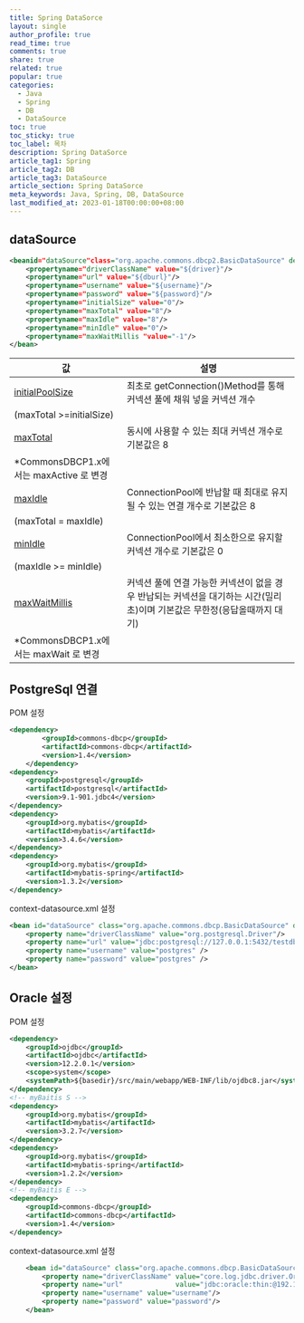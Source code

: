 ```yaml
---
title: Spring DataSorce
layout: single
author_profile: true
read_time: true
comments: true
share: true
related: true
popular: true
categories:
  - Java
  - Spring
  - DB
  - DataSource
toc: true
toc_sticky: true
toc_label: 목차
description: Spring DataSorce
article_tag1: Spring
article_tag2: DB
article_tag3: DataSource
article_section: Spring DataSorce
meta_keywords: Java, Spring, DB, DataSource
last_modified_at: 2023-01-18T00:00:00+08:00
---
```


## dataSource

```xml
<beanid="dataSource"class="org.apache.commons.dbcp2.BasicDataSource" destroy-method="close">
    <propertyname="driverClassName" value="${driver}"/>
    <propertyname="url" value="${dburl}"/>
    <propertyname="username" value="${username}"/>
    <propertyname="password" value="${password}"/>
    <propertyname="initialSize" value="0"/>
    <propertyname="maxTotal" value="8"/>
    <propertyname="maxIdle" value="8"/>
    <propertyname="minIdle" value="0"/>
    <propertyname="maxWaitMillis "value="-1"/>
</bean>
```

| 값          | 설명                                                         |
| --------  | ------------------------------------------------------------ |
| [initialPoolSize](#)    | 최초로 getConnection()Method를 통해 커넥션 풀에 채워 넣을 커넥션 개수
(maxTotal >=initialSize) |
| [maxTotal](#)    | 동시에 사용할 수 있는 최대 커넥션 개수로 기본값은 8
*CommonsDBCP1.x에서는 maxActive 로 변경 |
| [maxIdle](#)    | ConnectionPool에 반납할 때 최대로 유지될 수 있는 연결 개수로 기본값은 8
(maxTotal = maxIdle) |
| [minIdle](#) | ConnectionPool에서 최소한으로 유지할 커넥션 개수로 기본값은 0
(maxIdle >= minIdle) |
| [maxWaitMillis](#) | 커넥션 풀에 연결 가능한 커넥션이 없을 경우 반납되는 커넥션을 대기하는 시간(밀리초)이며 기본값은 무한정(응답올때까지 대기)
*CommonsDBCP1.x에서는 maxWait 로 변경 |

## PostgreSql 연결

POM 설정

```xml
<dependency>
        <groupId>commons-dbcp</groupId>
        <artifactId>commons-dbcp</artifactId>
        <version>1.4</version>
    </dependency>
<dependency>
    <groupId>postgresql</groupId>
    <artifactId>postgresql</artifactId>
    <version>9.1-901.jdbc4</version>
</dependency>
<dependency>
    <groupId>org.mybatis</groupId>
    <artifactId>mybatis</artifactId>
    <version>3.4.6</version>
</dependency>
<dependency>
    <groupId>org.mybatis</groupId>
    <artifactId>mybatis-spring</artifactId>
    <version>1.3.2</version>
</dependency>
```

context-datasource.xml 설정

```xml
<bean id="dataSource" class="org.apache.commons.dbcp.BasicDataSource" destroy-method="close">
    <property name="driverClassName" value="org.postgresql.Driver"/>
    <property name="url" value="jdbc:postgresql://127.0.0.1:5432/testdb"/>
    <property name="username" value="postgres" />
    <property name="password" value="postgres" />
</bean>
```

## Oracle 설정

POM 설정

```xml
<dependency>
    <groupId>ojdbc</groupId>
    <artifactId>ojdbc</artifactId>
    <version>12.2.0.1</version>
    <scope>system</scope>
    <systemPath>${basedir}/src/main/webapp/WEB-INF/lib/ojdbc8.jar</systemPath>
</dependency>
<!-- myBaitis S -->
<dependency>
    <groupId>org.mybatis</groupId>
    <artifactId>mybatis</artifactId>
    <version>3.2.7</version>
</dependency>
<dependency>
    <groupId>org.mybatis</groupId>
    <artifactId>mybatis-spring</artifactId>
    <version>1.2.2</version>
</dependency>
<!-- myBaitis E -->
<dependency>
    <groupId>commons-dbcp</groupId>
    <artifactId>commons-dbcp</artifactId>
    <version>1.4</version>
</dependency>
```

context-datasource.xml 설정

```xml
    <bean id="dataSource" class="org.apache.commons.dbcp.BasicDataSource" destroy-method="close">
		<property name="driverClassName" value="core.log.jdbc.driver.OracleDriver"/>
		<property name="url"             value="jdbc:oracle:thin:@192.168.0.1:1521:orcl"/>
        <property name="username" value="username"/>
        <property name="password" value="password"/>
    </bean>
```

